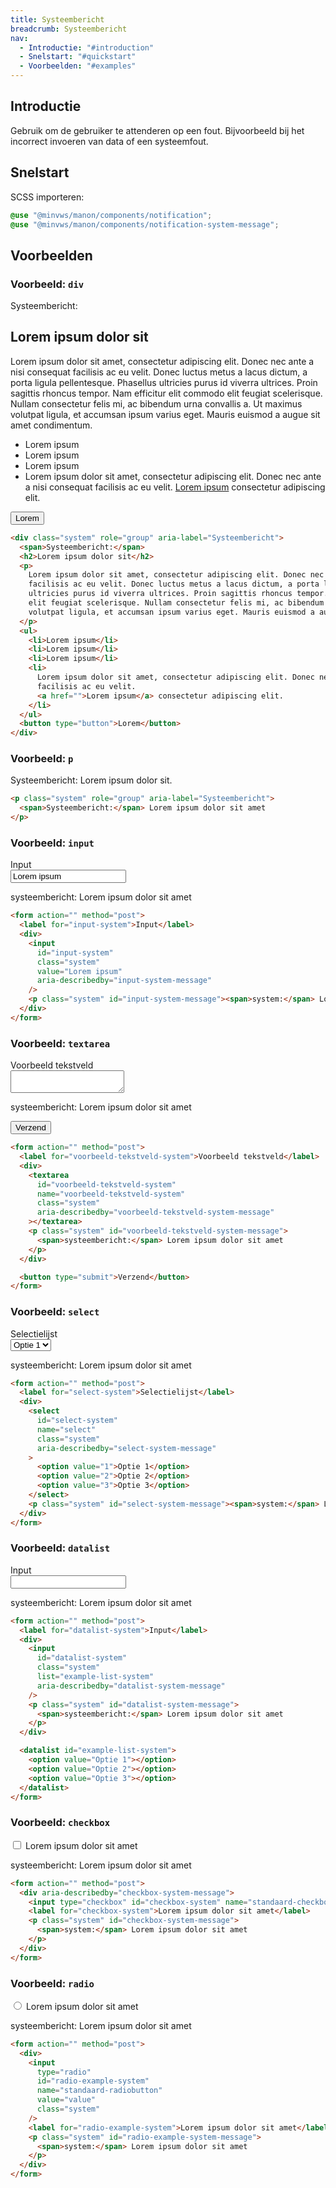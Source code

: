 ```yaml
---
title: Systeembericht
breadcrumb: Systeembericht
nav:
  - Introductie: "#introduction"
  - Snelstart: "#quickstart"
  - Voorbeelden: "#examples"
---
```


<h2 id="introduction">Introductie</h2>

Gebruik om de gebruiker te attenderen op een fout. Bijvoorbeeld bij het
incorrect invoeren van data of een systeemfout.

<h2 id="quickstart">Snelstart</h2>

SCSS importeren:

```scss
@use "@minvws/manon/components/notification";
@use "@minvws/manon/components/notification-system-message";
```

<h2 id="examples">Voorbeelden</h2>

### Voorbeeld: `div`

<div class="system" role="group" aria-label="Systeembericht">
  <span>Systeembericht:</span>
  <h2>Lorem ipsum dolor sit</h2>
  <p>
    Lorem ipsum dolor sit amet, consectetur adipiscing elit. Donec nec ante a nisi consequat
    facilisis ac eu velit. Donec luctus metus a lacus dictum, a porta ligula pellentesque.
    Phasellus ultricies purus id viverra ultrices. Proin sagittis rhoncus tempor. Nam
    efficitur elit commodo elit feugiat scelerisque. Nullam consectetur felis mi, ac
    bibendum urna convallis a. Ut maximus volutpat ligula, et accumsan ipsum varius eget.
    Mauris euismod a augue sit amet condimentum.
  </p>
  <ul>
    <li>Lorem ipsum</li>
    <li>Lorem ipsum</li>
    <li>Lorem ipsum</li>
    <li>
      Lorem ipsum dolor sit amet, consectetur adipiscing elit. Donec nec ante a nisi
      consequat facilisis ac eu velit.
      <a href="notification-system-message">Lorem ipsum</a> consectetur adipiscing elit.
    </li>
  </ul>
  <button type="button">Lorem</button>
</div>

```html
<div class="system" role="group" aria-label="Systeembericht">
  <span>Systeembericht:</span>
  <h2>Lorem ipsum dolor sit</h2>
  <p>
    Lorem ipsum dolor sit amet, consectetur adipiscing elit. Donec nec ante a nisi consequat
    facilisis ac eu velit. Donec luctus metus a lacus dictum, a porta ligula pellentesque. Phasellus
    ultricies purus id viverra ultrices. Proin sagittis rhoncus tempor. Nam efficitur elit commodo
    elit feugiat scelerisque. Nullam consectetur felis mi, ac bibendum urna convallis a. Ut maximus
    volutpat ligula, et accumsan ipsum varius eget. Mauris euismod a augue sit amet condimentum.
  </p>
  <ul>
    <li>Lorem ipsum</li>
    <li>Lorem ipsum</li>
    <li>Lorem ipsum</li>
    <li>
      Lorem ipsum dolor sit amet, consectetur adipiscing elit. Donec nec ante a nisi consequat
      facilisis ac eu velit.
      <a href="">Lorem ipsum</a> consectetur adipiscing elit.
    </li>
  </ul>
  <button type="button">Lorem</button>
</div>
```

### Voorbeeld: `p`

<p class="system" role="group" aria-label="Systeembericht">
  <span>Systeembericht:</span> Lorem ipsum dolor sit.
</p>

```html
<p class="system" role="group" aria-label="Systeembericht">
  <span>Systeembericht:</span> Lorem ipsum dolor sit amet
</p>
```

### Voorbeeld: `input`

<form action="" method="post">
  <label for="input-system">Input</label>
  <div>
    <input
      id="input-system"
      class="system"
      value="Lorem ipsum"
      aria-describedby="input-system-message"
    />
    <p class="system" id="input-system-message">
      <span>systeembericht:</span> Lorem ipsum dolor sit amet
    </p>
  </div>
</form>

```html
<form action="" method="post">
  <label for="input-system">Input</label>
  <div>
    <input
      id="input-system"
      class="system"
      value="Lorem ipsum"
      aria-describedby="input-system-message"
    />
    <p class="system" id="input-system-message"><span>system:</span> Lorem ipsum dolor sit amet</p>
  </div>
</form>
```

### Voorbeeld: `textarea`

<form action="" method="post">
  <label for="voorbeeld-tekstveld-system">Voorbeeld tekstveld</label>
  <div>
    <textarea
      id="voorbeeld-tekstveld-system"
      name="voorbeeld-tekstveld-system"
      class="system"
      aria-describedby="voorbeeld-tekstveld-system-message"
    ></textarea>
    <p class="system" id="voorbeeld-tekstveld-system-message">
      <span>systeembericht:</span> Lorem ipsum dolor sit amet
    </p>
  </div>

<button type="submit">Verzend</button>

</form>

```html
<form action="" method="post">
  <label for="voorbeeld-tekstveld-system">Voorbeeld tekstveld</label>
  <div>
    <textarea
      id="voorbeeld-tekstveld-system"
      name="voorbeeld-tekstveld-system"
      class="system"
      aria-describedby="voorbeeld-tekstveld-system-message"
    ></textarea>
    <p class="system" id="voorbeeld-tekstveld-system-message">
      <span>systeembericht:</span> Lorem ipsum dolor sit amet
    </p>
  </div>

  <button type="submit">Verzend</button>
</form>
```

### Voorbeeld: `select`

<form action="" method="post">
  <label for="select-system">Selectielijst</label>
  <div>
    <select
      id="select-system"
      name="select"
      class="system"
      aria-describedby="select-system-message"
    >
      <option value="1">Optie 1</option>
      <option value="2">Optie 2</option>
      <option value="3">Optie 3</option>
    </select>
    <p class="system" id="select-system-message">
      <span>systeembericht:</span> Lorem ipsum dolor sit amet
    </p>
  </div>
</form>

```html
<form action="" method="post">
  <label for="select-system">Selectielijst</label>
  <div>
    <select
      id="select-system"
      name="select"
      class="system"
      aria-describedby="select-system-message"
    >
      <option value="1">Optie 1</option>
      <option value="2">Optie 2</option>
      <option value="3">Optie 3</option>
    </select>
    <p class="system" id="select-system-message"><span>system:</span> Lorem ipsum dolor sit amet</p>
  </div>
</form>
```

### Voorbeeld: `datalist`

<form action="" method="post">
  <label for="datalist-system">Input</label>
  <div>
    <input
      id="datalist-system"
      class="system"
      list="example-list-system"
      aria-describedby="datalist-system-message"
    />
    <p class="system" id="datalist-system-message">
      <span>systeembericht:</span> Lorem ipsum dolor sit amet
    </p>
  </div>

  <datalist id="example-list-system">
    <option value="Optie 1"></option>
    <option value="Optie 2"></option>
    <option value="Optie 3"></option>
  </datalist>
</form>

```html
<form action="" method="post">
  <label for="datalist-system">Input</label>
  <div>
    <input
      id="datalist-system"
      class="system"
      list="example-list-system"
      aria-describedby="datalist-system-message"
    />
    <p class="system" id="datalist-system-message">
      <span>systeembericht:</span> Lorem ipsum dolor sit amet
    </p>
  </div>

  <datalist id="example-list-system">
    <option value="Optie 1"></option>
    <option value="Optie 2"></option>
    <option value="Optie 3"></option>
  </datalist>
</form>
```

### Voorbeeld: `checkbox`

<form action="" method="post">
  <div aria-describedby="checkbox-system-message">
    <input type="checkbox" id="checkbox-system" name="standaard-checkbox" class="system" />
    <label for="checkbox-system">Lorem ipsum dolor sit amet</label>
    <p class="system" id="checkbox-system-message">
      <span>systeembericht:</span> Lorem ipsum dolor sit amet
    </p>
  </div>
</form>

```html
<form action="" method="post">
  <div aria-describedby="checkbox-system-message">
    <input type="checkbox" id="checkbox-system" name="standaard-checkbox" class="system" />
    <label for="checkbox-system">Lorem ipsum dolor sit amet</label>
    <p class="system" id="checkbox-system-message">
      <span>system:</span> Lorem ipsum dolor sit amet
    </p>
  </div>
</form>
```

### Voorbeeld: `radio`

<form action="" method="post">
  <div>
    <input
      type="radio"
      id="radio-example-system"
      name="standaard-radiobutton"
      value="value"
      class="system"
    />
    <label for="radio-example-system">Lorem ipsum dolor sit amet</label>
    <p class="system" id="radio-example-system-message">
      <span>systeembericht:</span> Lorem ipsum dolor sit amet
    </p>
  </div>
</form>

```html
<form action="" method="post">
  <div>
    <input
      type="radio"
      id="radio-example-system"
      name="standaard-radiobutton"
      value="value"
      class="system"
    />
    <label for="radio-example-system">Lorem ipsum dolor sit amet</label>
    <p class="system" id="radio-example-system-message">
      <span>system:</span> Lorem ipsum dolor sit amet
    </p>
  </div>
</form>
```
